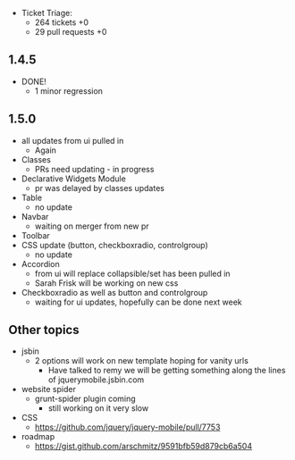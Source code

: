 * Ticket Triage:
  * 264 tickets +0 <!-- 293 -->
  * 29 pull requests +0

## 1.4.5
  * DONE!
    * 1 minor regression

## 1.5.0
  * all updates from ui pulled in
    * Again
  * Classes
    * PRs need updating - in progress
  * Declarative Widgets Module
    * pr was delayed by classes updates
  * Table
    * no update
  * Navbar
    * waiting on merger from new pr
  * Toolbar
  * CSS update (button, checkboxradio, controlgroup)
    * no update
  * Accordion
    * from ui will replace collapsible/set has been pulled in
    * Sarah Frisk will be working on new css
  * Checkboxradio as well as button and controlgroup
    * waiting for ui updates, hopefully can be done next week

## Other topics
  * jsbin
    * 2 options will work on new template hoping for vanity urls
      * Have talked to remy we will be getting something along the lines of jquerymobile.jsbin.com
  * website spider
    * grunt-spider plugin coming
      * still working on it very slow
  * CSS
    * https://github.com/jquery/jquery-mobile/pull/7753
  * roadmap
    * https://gist.github.com/arschmitz/9591bfb59d879cb6a504
